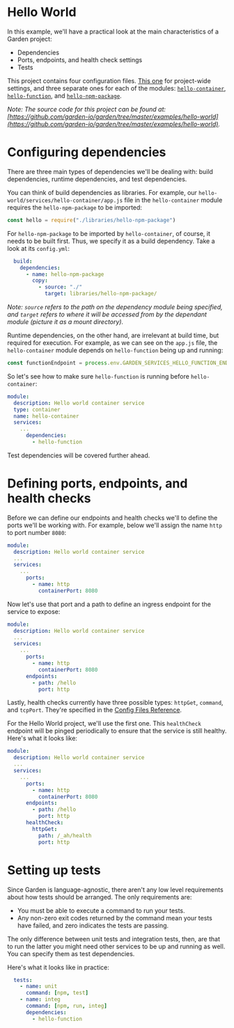 # Hello World

In this example, we'll have a practical look at the main characteristics of a Garden project:

- Dependencies
- Ports, endpoints, and health check settings
- Tests

This project contains four configuration files. [This one](https://github.com/garden-io/garden/tree/master/examples/hello-world/garden.yml) for project-wide settings, and three separate ones for each of the modules: [`hello-container`](https://github.com/garden-io/garden/tree/master/examples/hello-world/services/hello-container/garden.yml), [`hello-function`](https://github.com/garden-io/garden/tree/master/examples/hello-world/services/hello-function/garden.yml), and [`hello-npm-package`](https://github.com/garden-io/garden/tree/master/examples/hello-world/libraries/hello-npm-package/garden.yml).

_Note: The source code for this project can be found at: [https://github.com/garden-io/garden/tree/master/examples/hello-world](https://github.com/garden-io/garden/tree/master/examples/hello-world)._

# Configuring dependencies

There are three main types of dependencies we'll be dealing with: build dependencies, runtime dependencies, and test dependencies.

You can think of build dependencies as libraries. For example, our `hello-world/services/hello-container/app.js` file in the `hello-container` module requires the `hello-npm-package` to be imported:

```js
const hello = require("./libraries/hello-npm-package")
```

For `hello-npm-package` to be imported by `hello-container`, of course, it needs to be built first. Thus, we specify it as a build dependency. Take a look at its `config.yml`:

```yml
  build:
    dependencies:
      - name: hello-npm-package
        copy:
          - source: "./"
            target: libraries/hello-npm-package/
```

_Note: `source` refers to the path on the dependency module being specified, and `target` refers to where it will be accessed from by the dependant module (picture it as a mount directory)._

Runtime dependencies, on the other hand, are irrelevant at build time, but required for execution. For example, as we can see on the `app.js` file, the `hello-container` module depends on `hello-function` being up and running:

```js
const functionEndpoint = process.env.GARDEN_SERVICES_HELLO_FUNCTION_ENDPOINT
```

So let's see how to make sure `hello-function` is running before `hello-container`:

```yaml
module:
  description: Hello world container service
  type: container
  name: hello-container
  services:
    ...
      dependencies:
        - hello-function
```

Test dependencies will be covered further ahead.

# Defining ports, endpoints, and health checks

Before we can define our endpoints and health checks we'll to define the ports we'll be working with. For example, below we'll assign the name `http` to port number `8080`:

```yml
module:
  description: Hello world container service
  ...
  services:
    ...
      ports:
        - name: http
          containerPort: 8080
```

Now let's use that port and a path to define an ingress endpoint for the service to expose:

```yml
module:
  description: Hello world container service
  ...
  services:
    ...
      ports:
        - name: http
          containerPort: 8080
      endpoints:
        - path: /hello
          port: http
```

Lastly, health checks currently have three possible types: `httpGet`, `command`, and `tcpPort`. They're specified in the [Config Files Reference](../reference/config-files-reference.md). 

For the Hello World project, we'll use the first one. This `healthCheck` endpoint will be pinged periodically to ensure that the service is still healthy. Here's what it looks like:

```yml
module:
  description: Hello world container service
  ...
  services:
    ...
      ports:
        - name: http
          containerPort: 8080
      endpoints:
        - path: /hello
          port: http
      healthCheck:
        httpGet:
          path: /_ah/health
          port: http
```

# Setting up tests

Since Garden is language-agnostic, there aren't any low level requirements about how tests should be arranged. The only requirements are:

- You must be able to execute a command to run your tests.
- Any non-zero exit codes returned by the command mean your tests have failed, and zero indicates the tests are passing.

The only difference between unit tests and integration tests, then, are that to run the latter you might need other services to be up and running as well. You can specify them as test dependencies.

Here's what it looks like in practice:

```yml
  tests:
    - name: unit
      command: [npm, test]
    - name: integ
      command: [npm, run, integ]
      dependencies:
        - hello-function
```